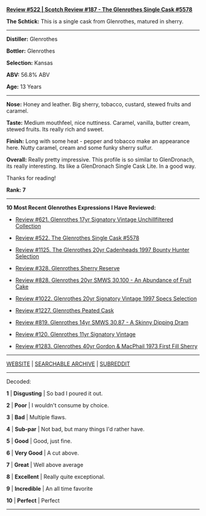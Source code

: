 
[**Review #522 | Scotch Review #187 - The Glenrothes Single Cask #5578**]( https://t8ke.review/review-522-glenrothes-single-cask-5578/)

**The Schtick:** This is a single cask from Glenrothes, matured in sherry.

-----

**Distiller:** Glenrothes

**Bottler:** Glenrothes

**Selection:** Kansas

**ABV:** 56.8% ABV

**Age:** 13 Years 

-----

**Nose:**   Honey and leather. Big sherry, tobacco, custard, stewed fruits and caramel. 

**Taste:** Medium mouthfeel, nice nuttiness. Caramel, vanilla, butter cream, stewed fruits. Its really rich and sweet. 

**Finish:** Long with some heat - pepper and tobacco make an appearance here. Nutty caramel, cream and some funky sherry sulfur. 

**Overall:** Really pretty impressive. This profile is so similar to GlenDronach, its really interesting. Its like a GlenDronach Single Cask Lite. In a good way. 

Thanks for reading!

**Rank: 7**

----- 

**10 Most Recent Glenrothes Expressions I Have Reviewed:** 

- [Review #621. Glenrothes 17yr Signatory Vintage Unchillfiltered Collection]( https://t8ke.review/review-621-glenrothes-17yr-signatory-ucf/) 

- [Review #522. The Glenrothes Single Cask #5578]( https://t8ke.review/review-522-glenrothes-single-cask-5578/) 

- [Review #1125. The Glenrothes 20yr Cadenheads 1997 Bounty Hunter Selection]( https://t8ke.review/review-1125-the-glenrothes-20yr-cadenheads-1997-bounty-hunter-selection/) 

- [Review #328. Glenrothes Sherry Reserve]( https://t8ke.review/review-328-glenrothes-sherry-cask-reserve/) 

- [Review #828. Glenrothes 20yr SMWS 30.100 - An Abundance of Fruit Cake]( https://t8ke.review/review-828-scotch-malt-whisky-society-30-100-the-glenrothes-20yr-an-abundance-of-fruit-cake/) 

- [Review #1022. Glenrothes 20yr Signatory Vintage 1997 Specs Selection]( https://t8ke.review/review-1022-the-glenrothes-20yr-signatory-vintage-1997-specs-selection/) 

- [Review #1227. Glenrothes Peated Cask]( https://t8ke.review/review-1227-glenrothes-peated-cask) 

- [Review #819. Glenrothes 14yr SMWS 30.87 - A Skinny Dipping Dram]( https://t8ke.review/review-819-scotch-malt-whisky-society-30-87-glenrothes-14yr-a-skinny-dipping-dram/) 

- [Review #120. Glenrothes 11yr Signatory Vintage]( https://t8ke.review/review-120-signatory-vintage-glenrothes-11yr/) 

- [Review #1283. Glenrothes 40yr Gordon & MacPhail 1973 First Fill Sherry ]( https://t8ke.review/review-1283-glenrothes-40yr-gordon-macphail-1973-first-fill-sherry) 

-----

[WEBSITE](https://t8ke.review) | [SEARCHABLE ARCHIVE](https://t8ke.review/review-archive/) | [SUBREDDIT](https://reddit.com/r/t8kereviews)

-----

Decoded:

**1** | **Disgusting** | So bad I poured it out.

**2** | **Poor** | I wouldn't consume by choice.

**3** | **Bad** | Multiple flaws.

**4** | **Sub-par** | Not bad, but many things I'd rather have.

**5** | **Good** | Good, just fine.

**6** | **Very Good** | A cut above.

**7** | **Great** | Well above average

**8** | **Excellent** | Really quite exceptional.

**9** | **Incredible** | An all time favorite

**10** | **Perfect** | Perfect

----

